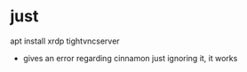 # just
apt install xrdp tightvncserver

- gives an error regarding cinnamon
just ignoring it, it works

